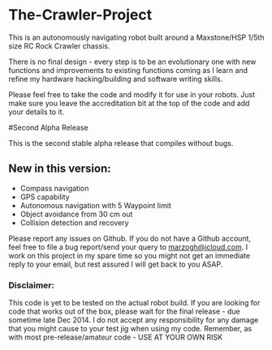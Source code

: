 The-Crawler-Project
===================

This is an autonomously navigating robot built around a Maxstone/HSP 1/5th size RC Rock Crawler chassis.

There is no final design - every step is to be an evolutionary one with new functions and improvements to existing functions coming as I learn and refine my hardware hacking/building and software writing skills.

Please feel free to take the code and modify it for use in your robots. Just make sure you leave the accreditation bit at the top of the code and add your details to it.

#Second Alpha Release

This is the second stable alpha release that compiles without bugs.

## New in this version:

- Compass navigation
- GPS capability
- Autonomous navigation with 5 Waypoint limit
- Object avoidance from 30 cm out
- Collision detection and recovery

Please report any issues on Github. If you do not have a Github account, feel free to file a bug report/send your query to marzogh@icloud.com. I work on this project in my spare time so you might not get an immediate reply to your email, but rest assured I will get back to you ASAP.

### Disclaimer: 
This code is yet to be tested on the actual robot build. If you are looking for code that works out of the box, please wait for the final release - due sometime late Dec 2014. 
I do not accept any responsibility for any damage that you might cause to your test jig when using my code. Remember, as with most pre-release/amateur code - USE AT YOUR OWN RISK
